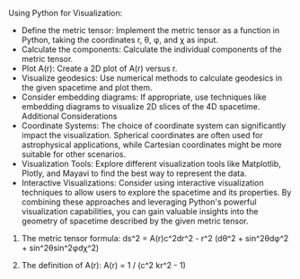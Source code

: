 Using Python for Visualization:
 * Define the metric tensor: Implement the metric tensor as a function in Python, taking the coordinates r, θ, φ, and χ as input.
 * Calculate the components: Calculate the individual components of the metric tensor.
 * Plot A(r): Create a 2D plot of A(r) versus r.
 * Visualize geodesics: Use numerical methods to calculate geodesics in the given spacetime and plot them.
 * Consider embedding diagrams: If appropriate, use techniques like embedding diagrams to visualize 2D slices of the 4D spacetime.
Additional Considerations
 * Coordinate Systems: The choice of coordinate system can significantly impact the visualization. Spherical coordinates are often used for astrophysical applications, while Cartesian coordinates might be more suitable for other scenarios.
 * Visualization Tools: Explore different visualization tools like Matplotlib, Plotly, and Mayavi to find the best way to represent the data.
 * Interactive Visualizations: Consider using interactive visualization techniques to allow users to explore the spacetime and its properties.
By combining these approaches and leveraging Python's powerful visualization capabilities, you can gain valuable insights into the geometry of spacetime described by the given metric tensor.

1. The metric tensor formula:
   ds^2 = A(r)c^2dr^2 - r^2 (dθ^2 + sin^2θdφ^2 + sin^2θsin^2φdχ^2)

2. The definition of A(r):
   A(r) = 1 / (c^2 kr^2 - 1)
